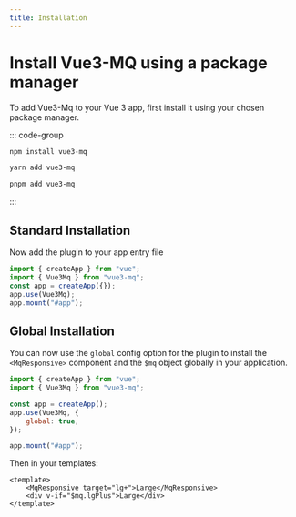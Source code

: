 ```yaml
---
title: Installation
---
```


# Install Vue3-MQ using a package manager

To add Vue3-Mq to your Vue 3 app, first install it using your chosen package manager.

::: code-group

```bash [NPM]
npm install vue3-mq
```

```bash [YARN]
yarn add vue3-mq
```

```bash [PNPM]
pnpm add vue3-mq
```

:::

## Standard Installation

Now add the plugin to your app entry file

```js
import { createApp } from "vue";
import { Vue3Mq } from "vue3-mq";
const app = createApp({});
app.use(Vue3Mq);
app.mount("#app");
```

## Global Installation

You can now use the `global` config option for the plugin to install the `<MqResponsive>` component and the `$mq` object globally in your application.

```js
import { createApp } from "vue";
import { Vue3Mq } from "vue3-mq";

const app = createApp();
app.use(Vue3Mq, {
	global: true,
});

app.mount("#app");
```

Then in your templates:

```vue
<template>
	<MqResponsive target="lg+">Large</MqResponsive>
	<div v-if="$mq.lgPlus">Large</div>
</template>
```
